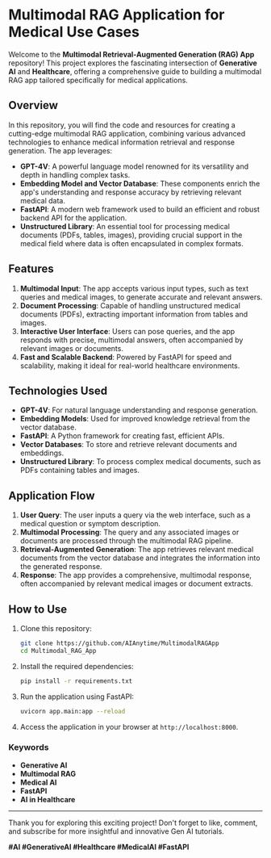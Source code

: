 # Multimodal RAG Application for Medical Use Cases

Welcome to the **Multimodal Retrieval-Augmented Generation (RAG) App** repository! This project explores the fascinating intersection of **Generative AI** and **Healthcare**, offering a comprehensive guide to building a multimodal RAG app tailored specifically for medical applications.

## Overview

In this repository, you will find the code and resources for creating a cutting-edge multimodal RAG application, combining various advanced technologies to enhance medical information retrieval and response generation. The app leverages:

- **GPT-4V**: A powerful language model renowned for its versatility and depth in handling complex tasks.
- **Embedding Model and Vector Database**: These components enrich the app's understanding and response accuracy by retrieving relevant medical data.
- **FastAPI**: A modern web framework used to build an efficient and robust backend API for the application.
- **Unstructured Library**: An essential tool for processing medical documents (PDFs, tables, images), providing crucial support in the medical field where data is often encapsulated in complex formats.

## Features

1. **Multimodal Input**: The app accepts various input types, such as text queries and medical images, to generate accurate and relevant answers.
2. **Document Processing**: Capable of handling unstructured medical documents (PDFs), extracting important information from tables and images.
3. **Interactive User Interface**: Users can pose queries, and the app responds with precise, multimodal answers, often accompanied by relevant images or documents.
4. **Fast and Scalable Backend**: Powered by FastAPI for speed and scalability, making it ideal for real-world healthcare environments.

## Technologies Used

- **GPT-4V**: For natural language understanding and response generation.
- **Embedding Models**: Used for improved knowledge retrieval from the vector database.
- **FastAPI**: A Python framework for creating fast, efficient APIs.
- **Vector Databases**: To store and retrieve relevant documents and embeddings.
- **Unstructured Library**: To process complex medical documents, such as PDFs containing tables and images.

## Application Flow

1. **User Query**: The user inputs a query via the web interface, such as a medical question or symptom description.
2. **Multimodal Processing**: The query and any associated images or documents are processed through the multimodal RAG pipeline.
3. **Retrieval-Augmented Generation**: The app retrieves relevant medical documents from the vector database and integrates the information into the generated response.
4. **Response**: The app provides a comprehensive, multimodal response, often accompanied by relevant medical images or document extracts.

## How to Use

1. Clone this repository:

    ```bash
    git clone https://github.com/AIAnytime/MultimodalRAGApp
    cd Multimodal_RAG_App
    ```

2. Install the required dependencies:

    ```bash
    pip install -r requirements.txt
    ```

3. Run the application using FastAPI:

    ```bash
    uvicorn app.main:app --reload
    ```

4. Access the application in your browser at `http://localhost:8000`.



### Keywords

- **Generative AI**
- **Multimodal RAG**
- **Medical AI**
- **FastAPI**
- **AI in Healthcare**

---

Thank you for exploring this exciting project! Don't forget to like, comment, and subscribe for more insightful and innovative Gen AI tutorials.

**#AI #GenerativeAI #Healthcare #MedicalAI #FastAPI**

